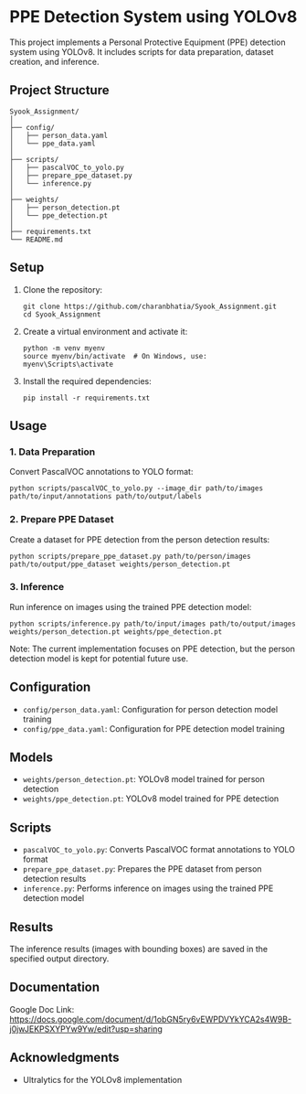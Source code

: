 #  PPE Detection System using YOLOv8

This project implements a Personal Protective Equipment (PPE) detection system using YOLOv8. It includes scripts for data preparation, dataset creation, and inference.

## Project Structure

```
Syook_Assignment/
│
├── config/
│   ├── person_data.yaml
│   └── ppe_data.yaml
│
├── scripts/
│   ├── pascalVOC_to_yolo.py
│   ├── prepare_ppe_dataset.py
│   └── inference.py
│
├── weights/
│   ├── person_detection.pt
│   └── ppe_detection.pt
│
├── requirements.txt
└── README.md
```

## Setup

1. Clone the repository:
   ```
   git clone https://github.com/charanbhatia/Syook_Assignment.git
   cd Syook_Assignment
   ```

2. Create a virtual environment and activate it:
   ```
   python -m venv myenv
   source myenv/bin/activate  # On Windows, use: myenv\Scripts\activate
   ```

3. Install the required dependencies:
   ```
   pip install -r requirements.txt
   ```

## Usage

### 1. Data Preparation

Convert PascalVOC annotations to YOLO format:

```
python scripts/pascalVOC_to_yolo.py --image_dir path/to/images path/to/input/annotations path/to/output/labels
```

### 2. Prepare PPE Dataset

Create a dataset for PPE detection from the person detection results:

```
python scripts/prepare_ppe_dataset.py path/to/person/images path/to/output/ppe_dataset weights/person_detection.pt
```

### 3. Inference

Run inference on images using the trained PPE detection model:

```
python scripts/inference.py path/to/input/images path/to/output/images weights/person_detection.pt weights/ppe_detection.pt
```

Note: The current implementation focuses on PPE detection, but the person detection model is kept for potential future use.

## Configuration

- `config/person_data.yaml`: Configuration for person detection model training
- `config/ppe_data.yaml`: Configuration for PPE detection model training

## Models

- `weights/person_detection.pt`: YOLOv8 model trained for person detection
- `weights/ppe_detection.pt`: YOLOv8 model trained for PPE detection

## Scripts

- `pascalVOC_to_yolo.py`: Converts PascalVOC format annotations to YOLO format
- `prepare_ppe_dataset.py`: Prepares the PPE dataset from person detection results
- `inference.py`: Performs inference on images using the trained PPE detection model

## Results

The inference results (images with bounding boxes) are saved in the specified output directory.

## Documentation

Google Doc Link: https://docs.google.com/document/d/1obGN5ry6vEWPDVYkYCA2s4W9B-j0jwJEKPSXYPYw9Yw/edit?usp=sharing

## Acknowledgments

- Ultralytics for the YOLOv8 implementation

